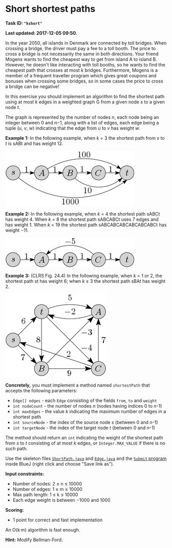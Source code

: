 Short shortest paths
====================

**Task ID: `"kshort"`**

**Last updated: 2017-12-05 09:50.**

In the year 2050, all islands in Denmark are connected by toll bridges.
When crossing a bridge, the driver must pay a fee to a toll booth.
The price to cross a bridge is not necessarily the same in both directions.
Your friend Mogens wants to find the cheapest way to get from island A to island B.
However, he doesn't like interacting with toll booths,
so he wants to find the cheapest path that crosses at most *k* bridges.
Furthermore, Mogens is a member of a frequent traveller program
which gives great coupons and bonuses when crossing some bridges,
so in some cases the price to cross a bridge can be negative!

In this exercise you should implement an algorithm
to find the shortest path using at most *k* edges in a weighted graph G
from a given node *s* to a given node *t*.

The graph is represented by the number of nodes *n*,
each node being an integer between 0 and *n*−1,
along with a list of edges, each edge being a tuple (*u*, *v*, *w*)
indicating that the edge from *u* to *v* has weight *w*.

**Example 1:** In the following example, when *k* = 3 the shortest path from *s* to *t*
is sABt and has weight 12.

![Example graph](ex1.png)

**Example 2:** In the following example, when *k* = 4 the shortest path sABCt has weight 4.
When *k* = 8 the shortest path sABCABCt uses 7 edges and has weight 1.
When *k* = 19 the shortest path sABCABCABCABCABCABCt has weight −11.

![Example graph](ex2.png)

**Example 3:** (CLRS Fig. 24.4)
In the following example, when *k* = 1 or 2, the shortest path st has weight 6;
when *k* ≥ 3 the shortest path sBAt has weight 2.

![Example graph](ex3.png)

**Concretely,** you must implement a method named
`shortestPath` that accepts the following parameters:

* `Edge[] edges` - each `Edge` consisting of the fields `from`, `to` and `weight`
* `int nodeCount` - the number of nodes *n* (nodes having indices 0 to *n*-1)
* `int maxEdges` - the value *k* indicating the maximum number of edges in a shortest path
* `int sourceNode` - the index of the source node *s* (between 0 and *n*-1)
* `int targetNode` - the index of the target node *t* (between 0 and *n*-1)

The method should return an `int` indicating the weight of the shortest path from *s* to *t*
consisting of at most *k* edges, or `Integer.MAX_VALUE` if there is no such path.

Use the skeleton files
<a href="https://github.com/Mortal/csaudk-submitj/raw/master/tasks/kshort/ShortPath.java">
`ShortPath.java`</a>
and
<a href="https://github.com/Mortal/csaudk-submitj/raw/master/tasks/kshort/Edge.java">
`Edge.java`</a>
and the
<a href="https://github.com/Mortal/csaudk-submitj/raw/master/Submit.java">
`Submit` program</a>
inside BlueJ (right click and choose "Save link as").

**Input constraints:**

  * Number of nodes: 2 ≤ n ≤ 10000
  * Number of edges: 1 ≤ m ≤ 10000
  * Max path length: 1 ≤ k ≤ 10000
  * Each edge weight is between −1000 and 1000

**Scoring:**

  * 1 point for correct and fast implementation

An O(k·m) algorithm is fast enough.

**Hint:** Modify Bellman-Ford.
